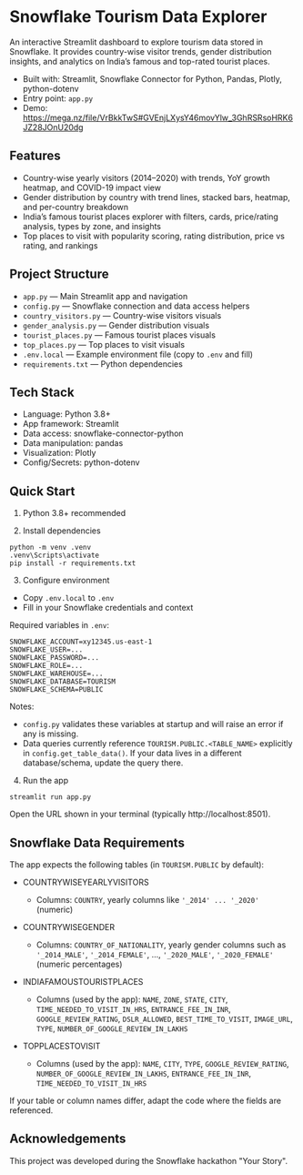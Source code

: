 # Snowflake Tourism Data Explorer

An interactive Streamlit dashboard to explore tourism data stored in Snowflake. It provides country-wise visitor trends, gender distribution insights, and analytics on India’s famous and top-rated tourist places.

- Built with: Streamlit, Snowflake Connector for Python, Pandas, Plotly, python-dotenv
- Entry point: `app.py`
- Demo: https://mega.nz/file/VrBkkTwS#GVEnjLXysY46movYlw_3GhRSRsoHRK6JZ28JOnU20dg

## Features
- Country-wise yearly visitors (2014–2020) with trends, YoY growth heatmap, and COVID-19 impact view
- Gender distribution by country with trend lines, stacked bars, heatmap, and per-country breakdown
- India’s famous tourist places explorer with filters, cards, price/rating analysis, types by zone, and insights
- Top places to visit with popularity scoring, rating distribution, price vs rating, and rankings

## Project Structure
- `app.py` — Main Streamlit app and navigation
- `config.py` — Snowflake connection and data access helpers
- `country_visitors.py` — Country-wise visitors visuals
- `gender_analysis.py` — Gender distribution visuals
- `tourist_places.py` — Famous tourist places visuals
- `top_places.py` — Top places to visit visuals
- `.env.local` — Example environment file (copy to `.env` and fill)
- `requirements.txt` — Python dependencies

## Tech Stack
- Language: Python 3.8+
- App framework: Streamlit
- Data access: snowflake-connector-python
- Data manipulation: pandas
- Visualization: Plotly
- Config/Secrets: python-dotenv

## Quick Start
1) Python 3.8+ recommended

2) Install dependencies
```
python -m venv .venv
.venv\Scripts\activate
pip install -r requirements.txt
```

3) Configure environment
- Copy `.env.local` to `.env`
- Fill in your Snowflake credentials and context

Required variables in `.env`:
```
SNOWFLAKE_ACCOUNT=xy12345.us-east-1
SNOWFLAKE_USER=...
SNOWFLAKE_PASSWORD=...
SNOWFLAKE_ROLE=...
SNOWFLAKE_WAREHOUSE=...
SNOWFLAKE_DATABASE=TOURISM
SNOWFLAKE_SCHEMA=PUBLIC
```
Notes:
- `config.py` validates these variables at startup and will raise an error if any is missing.
- Data queries currently reference `TOURISM.PUBLIC.<TABLE_NAME>` explicitly in `config.get_table_data()`. If your data lives in a different database/schema, update the query there.

4) Run the app
```
streamlit run app.py
```
Open the URL shown in your terminal (typically http://localhost:8501).

## Snowflake Data Requirements
The app expects the following tables (in `TOURISM.PUBLIC` by default):

- COUNTRYWISEYEARLYVISITORS
  - Columns: `COUNTRY`, yearly columns like `'_2014' ... '_2020'` (numeric)

- COUNTRYWISEGENDER
  - Columns: `COUNTRY_OF_NATIONALITY`, yearly gender columns such as `'_2014_MALE'`, `'_2014_FEMALE'`, …, `'_2020_MALE'`, `'_2020_FEMALE'` (numeric percentages)

- INDIAFAMOUSTOURISTPLACES
  - Columns (used by the app): `NAME`, `ZONE`, `STATE`, `CITY`, `TIME_NEEDED_TO_VISIT_IN_HRS`, `ENTRANCE_FEE_IN_INR`, `GOOGLE_REVIEW_RATING`, `DSLR_ALLOWED`, `BEST_TIME_TO_VISIT`, `IMAGE_URL`, `TYPE`, `NUMBER_OF_GOOGLE_REVIEW_IN_LAKHS`

- TOPPLACESTOVISIT
  - Columns (used by the app): `NAME`, `CITY`, `TYPE`, `GOOGLE_REVIEW_RATING`, `NUMBER_OF_GOOGLE_REVIEW_IN_LAKHS`, `ENTRANCE_FEE_IN_INR`, `TIME_NEEDED_TO_VISIT_IN_HRS`

If your table or column names differ, adapt the code where the fields are referenced.

## Acknowledgements
This project was developed during the Snowflake hackathon "Your Story".
